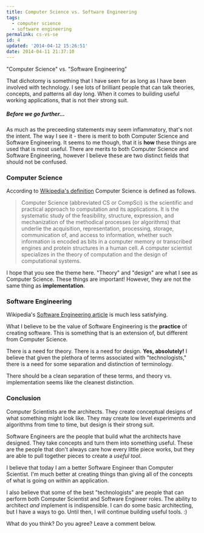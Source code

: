 ```yaml
---
title: Computer Science vs. Software Engineering
tags: 
  - computer science
  - software engineering
permalink: cs-vs-se
id: 4
updated: '2014-04-12 15:26:51'
date: 2014-04-11 21:37:10
---
```


"Computer Science" vs. "Software Engineering"

That dichotomy is something that I have seen for as long as I have been involved with technology. I see lots of brilliant people that can talk theories, concepts, and patterns all day long. When it comes to building useful working applications, that is not their strong suit.

##### Before we go further...   

As much as the preceeding statements may seem inflammatory, that's not the intent. The way I see it - there is merit to both Computer Science and Software Engineering. It seems to me though, that it is **how** these things are used that is most useful. There are merits to both Computer Science and Software Engineering, however I believe these are two distinct fields that should not be confused.

### Computer Science  

According to [Wikipedia's definition](http://en.wikipedia.org/wiki/Computer_science) Computer Science is defined as follows.

>Computer Science (abbreviated CS or CompSci) is the scientific and practical approach to computation and its applications. It is the systematic study of the feasibility, structure, expression, and mechanization of the methodical processes (or algorithms) that underlie the acquisition, representation, processing, storage, communication of, and access to information, whether such information is encoded as bits in a computer memory or transcribed engines and protein structures in a human cell. A computer scientist specializes in the theory of computation and the design of computational systems.

I hope that you see the theme here. "Theory" and "design" are what I see as Computer Science. These things are important! However, they are not the same thing as **implementation**.

### Software Engineering  

Wikipedia's [Software Engineering article](http://en.wikipedia.org/wiki/Software_engineering) is much less satisfying. 

What I believe to be the value of Software Engineering is the **practice** of creating software. This is something that is an extension of, but different from Computer Science.

There is a need for theory. There is a need for design. **Yes, absolutely!** I believe that given the plethora of terms associated with "technologists," there is a need for some separation and distinction of terminology. 

There should be a clean separation of these terms, and theory vs. implementation seems like the cleanest distinction. 

### Conclusion  

Computer Scientists are the architects. They create conceptual designs of what something might look like. They may create low level experiments and algorithms from time to time, but design is their strong suit.

Software Engineers are the people that build what the architects have designed. They take concepts and turn them into something useful. These are the people that don't always care how every little piece works, but they are able to pull together pieces to create a *useful tool*.

I believe that today I am a better Software Engineer than Computer Scientist. I'm much better at creating things than giving all of the concepts of what is going on within an application. 

I also believe that some of the best "technologists" are people that can perform both Computer Scientist and Software Engineer roles. The ability to architect *and* implement is indispensible. I can do some basic architecting, but I have a ways to go. Until then, I will continue building useful tools. :)

What do you think? Do you agree? Leave a comment below.